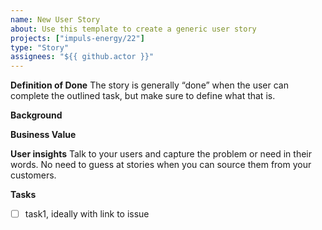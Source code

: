 ```yaml
---
name: New User Story
about: Use this template to create a generic user story
projects: ["impuls-energy/22"]
type: "Story"
assignees: "${{ github.actor }}"
---
```


**Definition of Done**
The story is generally “done” when the user can complete the outlined task, but make sure to define what that is.

**Background**

**Business Value**

**User insights**
Talk to your users and capture the problem or need in their words. No need to guess at stories when you can source them from your customers.

**Tasks**
- [ ] task1, ideally with link to issue
